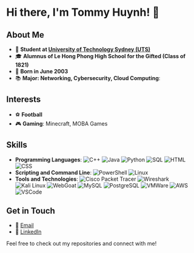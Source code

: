 # Hi there, I'm Tommy Huynh! 👋

## About Me
- 🏫 **Student at [University of Technology Sydney (UTS)](https://www.uts.edu.au)**
- 🎓 **Alumnus of Le Hong Phong High School for the Gifted (Class of 1821)**
- 📅 **Born in June 2003**
- 📚 **Major: Networking, Cybersecurity, Cloud Computing**: 

## Interests
- ⚽ **Football**
- 🎮 **Gaming**: Minecraft, MOBA Games

## Skills
- **Programming Languages**: 
  ![C++](https://img.shields.io/badge/C++-00599C?style=flat-square&logo=c%2B%2B&logoColor=white)
  ![Java](https://img.shields.io/badge/Java-007396?style=flat-square&logo=java&logoColor=white)
  ![Python](https://img.shields.io/badge/Python-3776AB?style=flat-square&logo=python&logoColor=white)
  ![SQL](https://img.shields.io/badge/SQL-4479A1?style=flat-square&logo=mysql&logoColor=white)
  ![HTML](https://img.shields.io/badge/HTML5-E34F26?style=flat-square&logo=html5&logoColor=white)
  ![CSS](https://img.shields.io/badge/CSS3-1572B6?style=flat-square&logo=css3&logoColor=white)
- **Scripting and Command Line**: 
  ![PowerShell](https://img.shields.io/badge/PowerShell-5391FE?style=flat-square&logo=powershell&logoColor=white)
  ![Linux](https://img.shields.io/badge/Linux-FCC624?style=flat-square&logo=linux&logoColor=black)
- **Tools and Technologies**: 
  ![Cisco Packet Tracer](https://img.shields.io/badge/Cisco%20Packet%20Tracer-1BA0D7?style=flat-square&logo=cisco&logoColor=white)
  ![Wireshark](https://img.shields.io/badge/Wireshark-1679A7?style=flat-square&logo=wireshark&logoColor=white)
  ![Kali Linux](https://img.shields.io/badge/Kali%20Linux-557C94?style=flat-square&logo=kalilinux&logoColor=white)
  ![WebGoat](https://img.shields.io/badge/WebGoat-CC0000?style=flat-square&logo=owasp&logoColor=white)
  ![MySQL](https://img.shields.io/badge/MySQL-4479A1?style=flat-square&logo=mysql&logoColor=white)
  ![PostgreSQL](https://img.shields.io/badge/PostgreSQL-336791?style=flat-square&logo=postgresql&logoColor=white)
  ![VMWare](https://img.shields.io/badge/VMWare-607078?style=flat-square&logo=vmware&logoColor=white)
  ![AWS](https://img.shields.io/badge/AWS-232F3E?style=flat-square&logo=amazon-aws&logoColor=white)
  ![VSCode](https://img.shields.io/badge/VS%20Code-007ACC?style=flat-square&logo=visual-studio-code&logoColor=white)

## Get in Touch
- 📧 [Email](mailto:huynhchauhungthinh@gmail.com)
- 💼 [LinkedIn](https://www.linkedin.com/in/tommy-huynh-29936b1bb)

Feel free to check out my repositories and connect with me!

